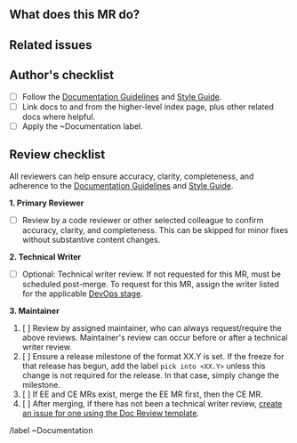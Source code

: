 <!-- Follow the documentation workflow https://docs.gitlab.com/ee/development/documentation/workflow.html -->
<!-- Additional information is located at https://docs.gitlab.com/ee/development/documentation/ --> 

<!-- Mention "documentation" or "docs" in the MR title -->
<!-- For changing documentation location use the "Change documentation location" template -->

## What does this MR do?

<!-- Briefly describe what this MR is about. -->

## Related issues

<!-- Link related issues below. Insert the issue link or reference after the word "Closes" if merging this should automatically close it. -->

## Author's checklist

- [ ] Follow the [Documentation Guidelines](https://docs.gitlab.com/ee/development/documentation/) and [Style Guide](https://docs.gitlab.com/ee/development/documentation/styleguide.html).
- [ ] Link docs to and from the higher-level index page, plus other related docs where helpful.
- [ ] Apply the ~Documentation label.

## Review checklist

All reviewers can help ensure accuracy, clarity, completeness, and adherence to the [Documentation Guidelines](https://docs.gitlab.com/ee/development/documentation/) and [Style Guide](https://docs.gitlab.com/ee/development/documentation/styleguide.html).

**1. Primary Reviewer**

* [ ] Review by a code reviewer or other selected colleague to confirm accuracy, clarity, and completeness. This can be skipped for minor fixes without substantive content changes.
 
**2. Technical Writer**

* [ ] Optional: Technical writer review. If not requested for this MR, must be scheduled post-merge. To request for this MR, assign the writer listed for the applicable [DevOps stage](https://about.gitlab.com/handbook/product/categories/#devops-stages).

**3. Maintainer**

1. [ ] Review by assigned maintainer, who can always request/require the above reviews. Maintainer's review can occur before or after a technical writer review.
1. [ ] Ensure a release milestone of the format XX.Y is set. If the freeze for that release has begun, add the label `pick into <XX.Y>` unless this change is not required for the release. In that case, simply change the milestone.
1. [ ] If EE and CE MRs exist, merge the EE MR first, then the CE MR.
1. [ ] After merging, if there has not been a technical writer review, [create an issue for one using the Doc Review template](https://gitlab.com/gitlab-org/gitlab-ce/issues/new?issuable_template=Doc%20Review).

/label ~Documentation
